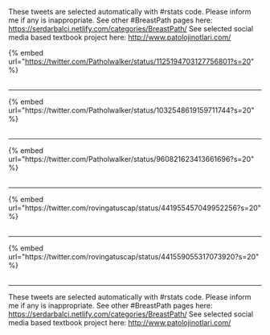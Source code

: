 

These tweets are selected automatically with #rstats code. Please inform me if any is inappropriate.
See other #BreastPath pages here: https://serdarbalci.netlify.com/categories/BreastPath/ 
See selected social media based textbook project here: http://www.patolojinotlari.com/

{% embed url="https://twitter.com/Patholwalker/status/1125194703127756801?s=20" %}<br>
<br>
<hr>
{% embed url="https://twitter.com/Patholwalker/status/1032548619159711744?s=20" %}<br>
<br>
<hr>
{% embed url="https://twitter.com/Patholwalker/status/960821623413661696?s=20" %}<br>
<br>
<hr>
{% embed url="https://twitter.com/rovingatuscap/status/441955457049952256?s=20" %}<br>
<br>
<hr>
{% embed url="https://twitter.com/rovingatuscap/status/441559055317073920?s=20" %}<br>
<br>
<hr>


These tweets are selected automatically with #rstats code. Please inform me if any is inappropriate.
See other #BreastPath pages here: https://serdarbalci.netlify.com/categories/BreastPath/ 
See selected social media based textbook project here: http://www.patolojinotlari.com/
